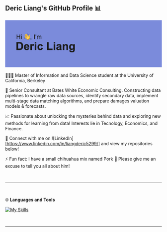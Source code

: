 ## Deric Liang's GitHub Profile 📊

<img src="https://github.com/dliang5299/dliang5299/blob/main/header.png">

👨🏻‍🎓 Master of Information and Data Science student at the University of California, Berkeley

🏢 Senior Consultant at Bates White Economic Consulting. Constructing data pipelines to wrangle raw data sources, identify secondary data, implement multi-stage data matching algorithms, and prepare damages valuation models & forecasts.

📈 Passionate about unlocking the mysteries behind data and exploring new methods for learning from data! Interests lie in Tecnology, Economics, and Finance.

🔗 Connect with me on ![LinkedIn][https://www.linkedin.com/in/liangderic5299/] and view my repositories below!

⚡ Fun fact: I have a small chihuahua mix named Pork 🐾 Please give me an excuse to tell you all about him!

<br>

---

<br>

🌐 **Languages and Tools**

[![My Skills](https://skillicons.dev/icons?i=py,r,postgres,tensorflow,sklearn,vscode,sublime,linux,ubuntu,aws,docker,git,github)](https://skillicons.dev)

<br>

---
